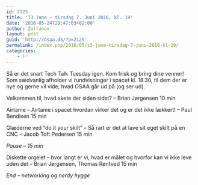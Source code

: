 ```yaml
---
id: 2125
title: 'T3 June – tirsdag 7. Juni 2016, kl. 19'
date: '2016-05-24T20:47:03+02:00'
author: Zoltanox
layout: post
guid: 'http://osaa.dk/?p=2125'
permalink: /index.php/2016/05/t3-june-tirsdag-7-juni-2016-kl-19/
categories:
    - T³
---
```


Så er det snart Tech Talk Tuesday igen. Kom frisk og bring dine venner! Som sædvanlig afholder vi rundvisninger i spacet kl. 18.30, til dem der er nye og gerne vil vide, hvad OSAA går ud på (og ser ud).

Velkommen til, hvad skete der siden sidst? – Brian Jørgensen 10 min

Airtame – Airtame i spacet hvordan virker det og er det ikke lækkert! – Paul Bendixen 15 min

Glæderne ved “do it your skilt” – Så rart er det at lave sit eget skilt på en CNC – Jacob Toft Pedersen 15 min

*Pause – 15 min*

Diskette orgelet – hvor langt er vi, hvad er målet og hvorfor kan vi ikke leve uden det – Brian Jørgensen, Thomas Røntved 15 min

*End – networking og nerdy hygge*